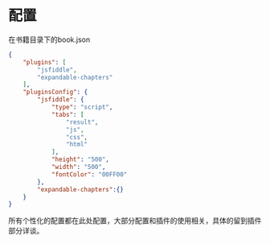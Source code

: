 # 配置

在书籍目录下的book.json

```json
{
    "plugins": [
        "jsfiddle",
        "expandable-chapters"
    ],
    "pluginsConfig": {
        "jsfiddle": {
            "type": "script",
            "tabs": [
                "result",
                "js",
                "css",
                "html"
            ],
            "height": "500",
            "width": "500",
            "fontColor": "00FF00"
        },
        "expandable-chapters":{}
    }
}
```

所有个性化的配置都在此处配置，大部分配置和插件的使用相关，具体的留到插件 部分详谈。
